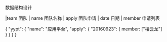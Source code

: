 数据结构设计

|team 团队
  | name 团队名称
  | apply 团队申请
    | date 日期
      | member 申请列表

{
  "yypt": {
    "name": "应用平台",
    "apply": {
      "20160923": {
        member: ["楼云龙"]
      }
    }
  }
}
